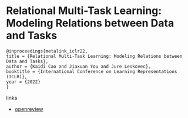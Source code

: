 # Relational Multi-Task Learning: Modeling Relations between Data and Tasks

```
@inproceedings{metalink_iclr22,
title = {Relational Multi-Task Learning: Modeling Relations between Data and Tasks},
author = {Kaidi Cao and Jiaxuan You and Jure Leskovec},
booktitle = {International Conference on Learning Representations (ICLR)},
year = {2022}
}
```

links
- [openreview](https://openreview.net/forum?id=8Py-W8lSUgy)
